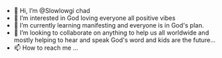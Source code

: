 - 👋 Hi, I’m @Slowlowgi chad
- 👀 I’m interested in God loving everyone all positive vibes
- 🌱 I’m currently learning manifesting and everyone is in God's plan.
- 💞️ I’m looking to collaborate on anything to help us all worldwide and mostly helping to hear and speak God's word and kids are the future...
- 📫 How to reach me ...

<!---
Slowlowgi/Slowlowgi is a ✨ special ✨ repository because its `README.me` (this file) appears on your GitHub profile.
You can click the Preview link to take a look at your changes.
--->

